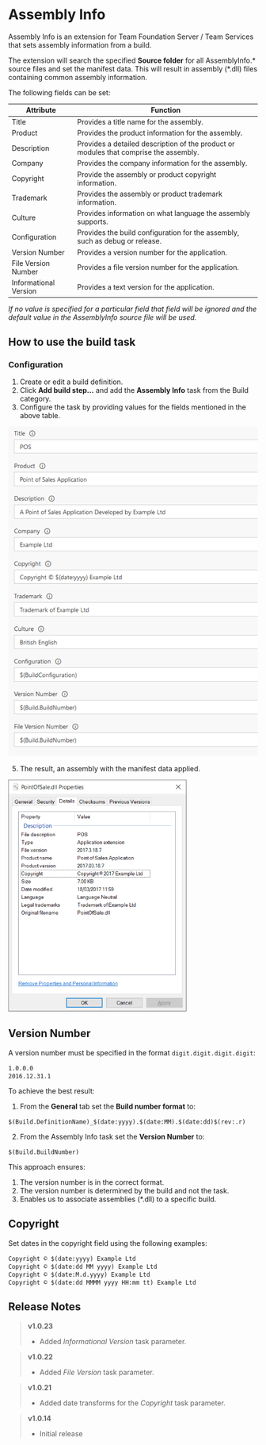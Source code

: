 # Assembly Info
Assembly Info is an extension for Team Foundation Server / Team Services that sets assembly information from a build.

The extension will search the specified **Source folder** for all AssemblyInfo.\* source files and set the manifest data. This will result in assembly (*.dll) files containing common assembly information.

The following fields can be set:

| Attribute | Function |
|-----------|-----------|
| Title | Provides a title name for the assembly. |
| Product | Provides the product information for the assembly. |
| Description | Provides a detailed description of the product or modules that comprise the assembly. |
| Company | Provides the company information for the assembly. |
| Copyright | Provide the assembly or product copyright information. |
| Trademark | Provides the assembly or product trademark information. |
| Culture | Provides information on what language the assembly supports. |
| Configuration | Provides the build configuration for the assembly, such as debug or release. |
| Version Number | Provides a version number for the application. |
| File Version Number | Provides a file version number for the application. |
| Informational Version | Provides a text version for the application. |

*If no value is specified for a particular field that field will be ignored and the default value in the AssemblyInfo source file will be used.*

## How to use the build task
### Configuration
1. Create or edit a build definition.
3. Click **Add build step...** and add the **Assembly Info** task from the Build category.
4. Configure the task by providing values for the fields mentioned in the above table.  

  ![Assembly Info task parameters](images/Task_Parameters.png)

5. The result, an assembly with the manifest data applied.  

  ![Assembly Info Set](images/Assembly_Manifest_Data.png)

## Version Number
A version number must be specified in the format `digit.digit.digit.digit`:  
```
1.0.0.0
2016.12.31.1
```
To achieve the best result:
1. From the **General** tab set the **Build number format** to:
```
$(Build.DefinitionName)_$(date:yyyy).$(date:MM).$(date:dd)$(rev:.r)
```
2. From the Assembly Info task set the **Version Number** to:
```
$(Build.BuildNumber)
```
This approach ensures:
1. The version number is in the correct format.
2. The version number is determined by the build and not the task.
3. Enables us to associate assemblies (*.dll) to a specific build.

## Copyright
Set dates in the copyright field using the following examples:  
```
Copyright © $(date:yyyy) Example Ltd  
Copyright © $(date:dd MM yyyy) Example Ltd  
Copyright © $(date:M.d.yyyy) Example Ltd  
Copyright © $(date:dd MMMM yyyy HH:mm tt) Example Ltd
```

## Release Notes
> **v1.0.23**
> - Added *Informational Version* task parameter.

> **v1.0.22**
> - Added *File Version* task parameter.

> **v1.0.21**
> - Added date transforms for the *Copyright* task parameter.

> **v1.0.14**
> - Initial release